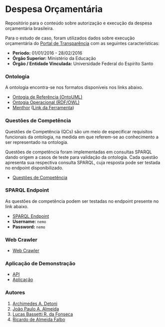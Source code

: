 # Despesa Orçamentária
Repositório para o conteúdo sobre autorização e execução da despesa orçamentária brasileira.

Para o estudo de caso, foram utilizados dados sobre execução orçamentária do [Portal de Transparência](http://www.portaltransparencia.gov.br/) com as seguintes características:

* **Período:** 01/01/2016 - 28/02/2016
* **Órgão Superior:** Ministério da Educação
* **Órgão / Entidade Vinculada:** Universidade Federal do Espírito Santo

### Ontologia

A ontologia encontra-se nos formatos disponíveis nos links abaixo.

* [Ontogia de Referência (OntoUML)](http://ontology.com.br/loa/spec/)
* [Ontogia Operacional (RDF/OWL)](https://github.com/LucasBassetti/despesa-orcamentaria/blob/master/ontologia/loa.owl)
* [Menthor](https://github.com/LucasBassetti/despesa-orcamentaria/blob/master/ontologia/loa.menthor) ([Link da Ferramenta](http://menthor.net))

### Questões de Competência

Questões de Competência (QCs) são um meio de especificar requisitos funcionais da ontologia, na medida em que referem-se ao conhecimento a ser representado na ontologia.

Questões de competência foram implementadas em consultas SPARQL dando origem a casos de teste para validação da ontologia. Cada questão apresenta sua respectiva consulta SPARQL, cuja resposta pode ser testada no endpoint disponibilizado.

* [Questões de Competência](https://github.com/LucasBassetti/despesa-orcamentaria/tree/master/questoes-de-competencia)

### SPARQL Endpoint

As questões de competência podem ser testadas no endpoint presente no link abaixo.

* [SPARQL Endpoint](http://dev.nemo.inf.ufes.br:5820/dpf#!/query)
* **Username:** ``` nemo ```
* **Password:** ``` nemo ```

### Web Crawler

* [Web Crawler](https://github.com/LucasBassetti/crawler-transparencia)

### Aplicação de Demonstração

* [API](https://github.com/LucasBassetti/despesa-orcamentaria/tree/master/api)
* [Aplicação](https://github.com/LucasBassetti/despesa-orcamentaria/tree/master/loa-app)

### Autores

1. [Archimedes A. Detoni](http://www.informatica.ufes.br/pos-graduacao/PPGI/detalhes-de-pessoal?id=9227)
2. [João Paulo A. Almeida](http://nemo.inf.ufes.br/jpalmeida/)
3. [Lucas Bassetti R. da Fonseca](http://lucasbassetti.com.br)
4. [Ricardo de Almeida Falbo](http://www.inf.ufes.br/~falbo/)
